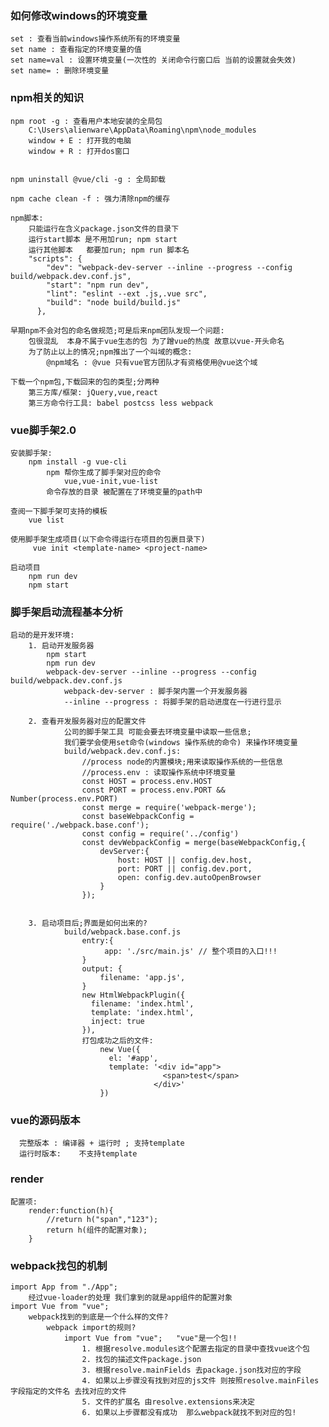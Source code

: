 ### 如何修改windows的环境变量
    set : 查看当前windows操作系统所有的环境变量
    set name : 查看指定的环境变量的值
    set name=val : 设置环境变量(一次性的 关闭命令行窗口后 当前的设置就会失效)
    set name= : 删除环境变量

### npm相关的知识
    npm root -g : 查看用户本地安装的全局包
        C:\Users\alienware\AppData\Roaming\npm\node_modules
        window + E : 打开我的电脑
        window + R : 打开dos窗口


    npm uninstall @vue/cli -g : 全局卸载

    npm cache clean -f : 强力清除npm的缓存

    npm脚本:
        只能运行在含义package.json文件的目录下
        运行start脚本 是不用加run; npm start
        运行其他脚本   都要加run; npm run 脚本名
        "scripts": {
            "dev": "webpack-dev-server --inline --progress --config build/webpack.dev.conf.js",
            "start": "npm run dev",
            "lint": "eslint --ext .js,.vue src",
            "build": "node build/build.js"
          },

    早期npm不会对包的命名做规范;可是后来npm团队发现一个问题:
        包很混乱  本身不属于vue生态的包 为了蹭vue的热度 故意以vue-开头命名
        为了防止以上的情况;npm推出了一个叫域的概念:
            @npm域名 : @vue 只有vue官方团队才有资格使用@vue这个域

    下载一个npm包,下载回来的包的类型;分两种
        第三方库/框架: jQuery,vue,react
        第三方命令行工具: babel postcss less webpack

### vue脚手架2.0
    安装脚手架:
        npm install -g vue-cli
            npm 帮你生成了脚手架对应的命令
                vue,vue-init,vue-list
            命令存放的目录 被配置在了环境变量的path中

    查阅一下脚手架可支持的模板
        vue list

    使用脚手架生成项目(以下命令得运行在项目的包裹目录下)
         vue init <template-name> <project-name>

    启动项目
        npm run dev
        npm start

### 脚手架启动流程基本分析
    启动的是开发环境:
        1. 启动开发服务器
            npm start
            npm run dev
            webpack-dev-server --inline --progress --config build/webpack.dev.conf.js
                webpack-dev-server : 脚手架内置一个开发服务器
                --inline --progress : 将脚手架的启动进度在一行进行显示

        2. 查看开发服务器对应的配置文件
                公司的脚手架工具 可能会要去环境变量中读取一些信息;
                我们要学会使用set命令(windows 操作系统的命令) 来操作环境变量
                build/webpack.dev.conf.js:
                    //process node的内置模块;用来读取操作系统的一些信息
                    //process.env : 读取操作系统中环境变量
                    const HOST = process.env.HOST
                    const PORT = process.env.PORT && Number(process.env.PORT)
                    const merge = require('webpack-merge');
                    const baseWebpackConfig = require('./webpack.base.conf');
                    const config = require('../config')
                    const devWebpackConfig = merge(baseWebpackConfig,{
                        devServer:{
                            host: HOST || config.dev.host,
                            port: PORT || config.dev.port,
                            open: config.dev.autoOpenBrowser
                        }
                    });


        3. 启动项目后;界面是如何出来的?
                build/webpack.base.conf.js
                    entry:{
                         app: './src/main.js' // 整个项目的入口!!!
                    }
                    output: {
                        filename: 'app.js',
                    }
                    new HtmlWebpackPlugin({
                      filename: 'index.html',
                      template: 'index.html',
                      inject: true
                    }),
                    打包成功之后的文件:
                        new Vue({
                          el: '#app',
                          template: '<div id="app">
                                      <span>test</span>
                                    </div>'
                        })

### vue的源码版本
      完整版本 : 编译器 + 运行时 ; 支持template
      运行时版本:    不支持template

### render
    配置项:
        render:function(h){
            //return h("span","123");
            return h(组件的配置对象);
        }

### webpack找包的机制
    import App from "./App";
        经过vue-loader的处理 我们拿到的就是app组件的配置对象
    import Vue from "vue";
        webpack找到的到底是一个什么样的文件?
            webpack import的规则?
                import Vue from "vue";   "vue"是一个包!!
                    1. 根据resolve.modules这个配置去指定的目录中查找vue这个包
                    2. 找包的描述文件package.json
                    3. 根据resolve.mainFields 去package.json找对应的字段
                    4. 如果以上步骤没有找到对应的js文件 则按照resolve.mainFiles字段指定的文件名 去找对应的文件
                    5. 文件的扩展名 由resolve.extensions来决定
                    6. 如果以上步骤都没有成功  那么webpack就找不到对应的包!

